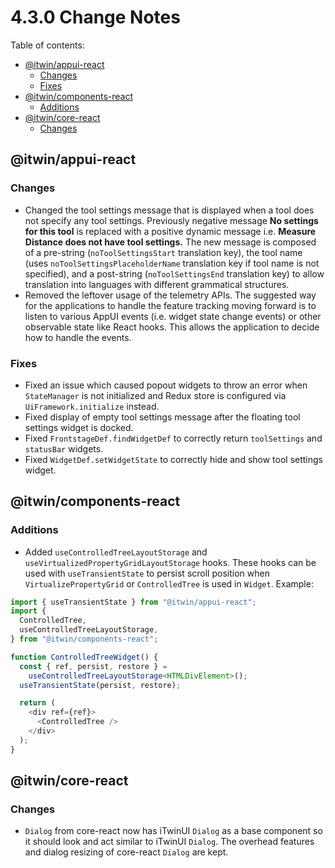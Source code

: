 # 4.3.0 Change Notes <!-- omit from toc -->

Table of contents:

- [@itwin/appui-react](#itwinappui-react)
  - [Changes](#changes)
  - [Fixes](#fixes)
- [@itwin/components-react](#itwincomponents-react)
  - [Additions](#additions)
- [@itwin/core-react](#itwincore-react)
  - [Changes](#changes-1)

## @itwin/appui-react

### Changes

- Changed the tool settings message that is displayed when a tool does not specify any tool settings. Previously negative message **No settings for this tool** is replaced with a positive dynamic message i.e. **Measure Distance does not have tool settings.** The new message is composed of a pre-string (`noToolSettingsStart` translation key), the tool name (uses `noToolSettingsPlaceholderName` translation key if tool name is not specified), and a post-string (`noToolSettingsEnd` translation key) to allow translation into languages with different grammatical structures.
- Removed the leftover usage of the telemetry APIs. The suggested way for the applications to handle the feature tracking moving forward is to listen to various AppUI events (i.e. widget state change events) or other observable state like React hooks. This allows the application to decide how to handle the events.

### Fixes

- Fixed an issue which caused popout widgets to throw an error when `StateManager` is not initialized and Redux store is configured via `UiFramework.initialize` instead.
- Fixed display of empty tool settings message after the floating tool settings widget is docked.
- Fixed `FrontstageDef.findWidgetDef` to correctly return `toolSettings` and `statusBar` widgets.
- Fixed `WidgetDef.setWidgetState` to correctly hide and show tool settings widget.

## @itwin/components-react

### Additions

- Added `useControlledTreeLayoutStorage` and `useVirtualizedPropertyGridLayoutStorage` hooks. These hooks can be used with `useTransientState` to persist scroll position when `VirtualizePropertyGrid` or `ControlledTree` is used in `Widget`. Example:

```typescript
import { useTransientState } from "@itwin/appui-react";
import {
  ControlledTree,
  useControlledTreeLayoutStorage,
} from "@itwin/components-react";

function ControlledTreeWidget() {
  const { ref, persist, restore } =
    useControlledTreeLayoutStorage<HTMLDivElement>();
  useTransientState(persist, restore);

  return (
    <div ref={ref}>
      <ControlledTree />
    </div>
  );
}
```

## @itwin/core-react

### Changes

- `Dialog` from core-react now has iTwinUI `Dialog` as a base component so it should look and act similar to iTwinUI `Dialog`. The overhead features and dialog resizing of core-react `Dialog` are kept.
